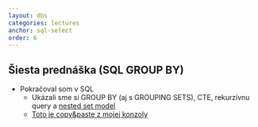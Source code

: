 ```yaml
---
layout: dbs
categories: lectures
anchor: sql-select
order: 6
---
```

## Šiesta prednáška (SQL GROUP BY)

* Pokračoval som v SQL
  * Ukázali sme si GROUP BY (aj s GROUPING SETS), CTE, rekurzívnu query a [nested set model](https://en.wikipedia.org/wiki/Nested_set_model)
  * [Toto je copy&paste z mojej konzoly](/lectures/files/06_GROUPBY.sql)

